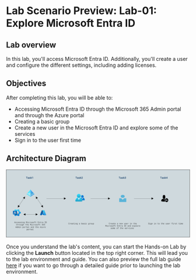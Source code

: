 # Lab Scenario Preview: Lab-01: Explore Microsoft Entra ID

## Lab overview

In this lab, you'll access Microsoft Entra ID. Additionally, you'll create a user and configure the different settings, including adding licenses.

## Objectives

After completing this lab, you will be able to:

- Accessing Microsoft Entra ID through the Microsoft 365 Admin portal and through the Azure portal
- Creating a basic group
- Create a new user in the Microsoft Entra ID and explore some of the services
- Sign in to the user first time


## Architecture Diagram

 ![](./Images/sc900lab1.png)

Once you understand the lab's content, you can start the Hands-on Lab by clicking the **Launch** button located in the top right corner. This will lead you to the lab environment and guide. You can also preview the full lab guide [here](https://experience.cloudlabs.ai/#/labguidepreview/fe446caa-6d00-4170-ab57-57aab589a0eb) if you want to go through a detailed guide prior to launching the lab environment. 
